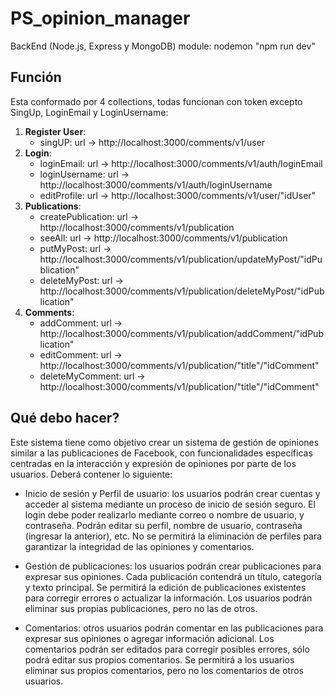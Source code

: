 # PS_opinion_manager
BackEnd (Node.js, Express y MongoDB)
module: nodemon "npm run dev"
## Función
Esta conformado por 4 collections, todas funcionan con token excepto SingUp, LoginEmail y LoginUsername:
1. **Register User**: 
    - singUP: url -> http://localhost:3000/comments/v1/user
2. **Login**:
    - loginEmail: url -> http://localhost:3000/comments/v1/auth/loginEmail
    - loginUsername: url -> http://localhost:3000/comments/v1/auth/loginUsername
    - editProfile: url -> http://localhost:3000/comments/v1/user/"idUser" 
3. **Publications**:
    - createPublication: url -> http://localhost:3000/comments/v1/publication
    - seeAll: url -> http://localhost:3000/comments/v1/publication
    - putMyPost: url -> http://localhost:3000/comments/v1/publication/updateMyPost/"idPublication"
    - deleteMyPost: url -> http://localhost:3000/comments/v1/publication/deleteMyPost/"idPublication"
4. **Comments**: 
    - addComment: url -> http://localhost:3000/comments/v1/publication/addComment/"idPublication"
    - editComment: url -> http://localhost:3000/comments/v1/publication/"title"/"idComment"
    - deleteMyComment: url -> http://localhost:3000/comments/v1/publication/"title"/"idComment"

## Qué debo hacer?
Este sistema tiene como objetivo crear un sistema de gestión de opiniones similar a las
publicaciones de Facebook, con funcionalidades específicas centradas en la interacción y
expresión de opiniones por parte de los usuarios.
Deberá contener lo siguiente:

- Inicio de sesión y Perfil de usuario: los usuarios podrán crear cuentas y acceder al
sistema mediante un proceso de inicio de sesión seguro. El login debe poder realizarlo
mediante correo o nombre de usuario, y contraseña. Podrán editar su perfil, nombre de
usuario, contraseña (ingresar la anterior), etc.
No se permitirá la eliminación de perfiles para garantizar la integridad de las opiniones y
comentarios.

- Gestión de publicaciones: los usuarios podrán crear publicaciones para expresar sus
opiniones. Cada publicación contendrá un título, categoría y texto principal.
Se permitirá la edición de publicaciones existentes para corregir errores o actualizar la
información. Los usuarios podrán eliminar sus propias publicaciones, pero no las de otros.

- Comentarios: otros usuarios podrán comentar en las publicaciones para expresar sus
opiniones o agregar información adicional.
Los comentarios podrán ser editados para corregir posibles errores, sólo podrá editar sus
propios comentarios.
Se permitirá a los usuarios eliminar sus propios comentarios, pero no los comentarios de
otros usuarios.
